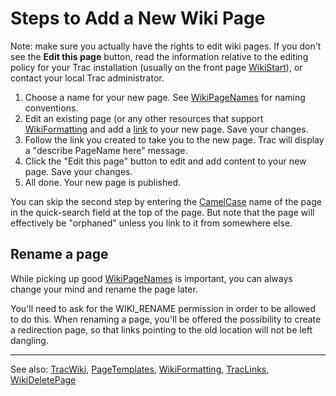 # Steps to Add a New Wiki Page


Note: make sure you actually have the rights to edit wiki pages. If you don't see the **Edit this page** button, read the information relative to the editing policy for your Trac installation (usually on the front page [WikiStart](wiki-start)), or contact your local Trac administrator.

1. Choose a name for your new page. See [WikiPageNames](wiki-page-names) for naming conventions.
1. Edit an existing page (or any other resources that support [WikiFormatting](wiki-formatting) and add a [link](trac-links) to your new page. Save your changes.
1. Follow the link you created to take you to the new page. Trac will display a "describe PageName here" message.
1. Click the "Edit this page" button to edit and add content to your new page. Save your changes.
1. All done. Your new page is published.


You can skip the second step by entering the [CamelCase](camel-case) name of the page in the quick-search field at the top of the page. But note that the page will effectively be "orphaned" unless you link to it from somewhere else.

## Rename a page


While picking up good [WikiPageNames](wiki-page-names) is important, you can always change your mind
and rename the page later.


You'll need to ask for the WIKI_RENAME permission in order to be allowed to do this.
When renaming a page, you'll be offered the possibility to create a redirection page, so that links pointing to the old location will not be left dangling.

---


See also: [TracWiki](trac-wiki), [PageTemplates](page-templates), [WikiFormatting](wiki-formatting), [TracLinks](trac-links), [WikiDeletePage](wiki-delete-page)